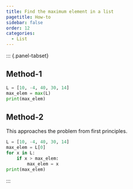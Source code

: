 ```yaml
---
title: Find the maximum element in a list
pagetitle: How-to
sidebar: false
order: 12
categories:
  - List
---
```


::: {.panel-tabset}

## Method-1

```python
L = [10, -4, 40, 30, 14]
max_elem = max(L)
print(max_elem)
```

## Method-2

This approaches the problem from first principles.

```python
L = [10, -4, 40, 30, 14]
max_elem = L[0]
for x in L:
    if x > max_elem:
        max_elem = x
print(max_elem)
```

:::
